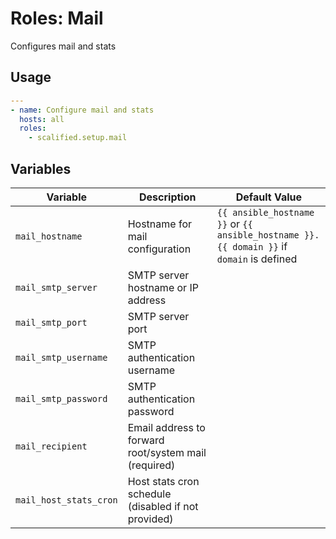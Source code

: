 # Roles: Mail

Configures mail and stats

## Usage

```yaml
---
- name: Configure mail and stats
  hosts: all
  roles:
    - scalified.setup.mail
```

## Variables

| Variable               | Description                                          | Default Value                                                                            |
|------------------------|------------------------------------------------------|------------------------------------------------------------------------------------------|
| `mail_hostname`        | Hostname for mail configuration                      | `{{ ansible_hostname }}` or `{{ ansible_hostname }}.{{ domain }}` if `domain` is defined |
| `mail_smtp_server`     | SMTP server hostname or IP address                   |                                                                                          |
| `mail_smtp_port`       | SMTP server port                                     |                                                                                          |
| `mail_smtp_username`   | SMTP authentication username                         |                                                                                          |
| `mail_smtp_password`   | SMTP authentication password                         |                                                                                          |
| `mail_recipient`       | Email address to forward root/system mail (required) |                                                                                          |
| `mail_host_stats_cron` | Host stats cron schedule (disabled if not provided)  |                                                                                          |
